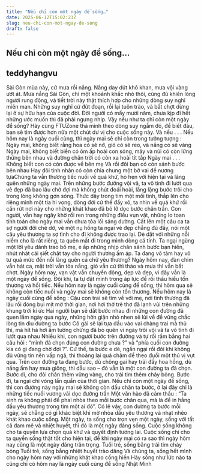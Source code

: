 ```yaml
---
title: "Nếu chỉ còn một ngày để sống…"
date: 2025-06-12T15:02:23Z
slug: neu-chi-con-mot-ngay-de-song
draft: false
---
```


## Nếu chỉ còn một ngày để sống…

## teddyhangvu

Sài Gòn mùa này, cứ mưa rồi nắng. Nắng day dứt khô khan, mưa vội vàng ướt át. Mưa nắng Sài Gòn, chỉ một khoảnh khắc nhỏ thôi, cũng đủ khiến lòng người rung động, và tiết trời này thật thích hợp cho những dòng suy nghĩ miên man. Những suy nghĩ cứ đứt đoạn, rồi lại tuôn trào, và bất chợt dừng lại ở sự hữu hạn của cuộc đời. Đời người có mấy mươi năm, chưa kịp đi hết những ước muốn thì đã phải ngưng nhịp. Vậy nếu như ta chỉ còn một ngày để sống? Hãy cùng FTUZone thả mình theo dòng suy ngẫm đó, để biết đâu, bạn sẽ tìm được hơn nữa một chút dư vị cho cuộc sống này. Và nếu . . .
Nếu hôm nay là ngày cuối cùng, thì ngày mai sẽ chỉ còn trong tưởng tượng :
Ngày mai, không biết rằng hoa có sẽ nở, gió có sẽ reo, và nắng có sẽ vàng
Ngày mai, không biết biển có ôm ấp hoài con sóng, mây và núi có còn lững thững bên nhau và đường chân trời có còn xa hoài tít tắp
Ngày mai . . .
Không biết con có còn được về bên mẹ
Và rồi đôi bạn có còn sánh bước bên nhau
Hay đôi tình nhân có còn chia chung một bờ vai để nương tựaChúng ta vẫn thường tiếc nuối về quá khứ, hò hẹn với hiện tại và lãng quên những ngày mai. Trên những bước đường vội vã, ta vô tình đi lướt qua vẻ đẹp đã bao lâu chờ đợi mà không chút đoái hoài, lẳng lặng bước trôi cho trong lòng không gợn sóng. Thức dậy trong tim một mối tình, thắp lên cho riêng mình một tia hi vọng, dòng đời cứ thế đẩy xô, ta nhìn về quá khứ rồi cắn rứt nơi này cho những khát khao đã bỏ lỡ dọc bước chân trần. Con người, vẫn hay ngây khờ rối ren trong những điều vụn vặt, những lo toan tính toán cho ngày mai vẫn chưa tỏa lối sáng đường. Cất lên một câu ca ta sợ người đời chê dở, vẽ một nụ hồng ta ngại vẻ đẹp chẳng đủ đầy, nói một câu yêu thương ta sợ tình cho đi không được trao lại. Dè dặt với những nỗi niềm cho là rất riêng, ta quên mất đi trong mình dòng cá tính. Ta ngại ngùng một lời yêu dành trao bố mẹ, e ấp những nhịp chân sánh bước bạn hiền, nhút nhát cái siết chặt tay cho người thương ấm áp. Ta đang vô tâm hay vô tư quá mức đến nỗi lãng quên cả chữ yêu thương?
Ngày hôm nay, đàn chim vẫn hát ca, mặt trời vẫn tỏa nắng, gió vẫn cứ thì thào và mưa thì vẫn bất chợt. Ngày hôm nay, vạn vật vẫn chuyển động, đẹp và đẹp, vì đây vẫn là một ngày để sống. Đôi khi, ta tự đặt mình trong áp lực để rồi thấu hiểu tổn thương và hối tiếc. Nếu hôm nay là ngày cuối cùng để sống, thì hôm qua sẽ không còn tiếc nuối và ngày mai sẽ không còn tổn thương.
Nếu hôm nay là ngày cuối cùng để sống :
Cậu con trai sẽ tìm về với mẹ, nơi tình thương đã lâu rồi đóng bụi mịt mờ thời gian, nơi hơi thở trẻ thơ đã lạnh vùi trên những khung trời kí ức
Hai người bạn sẽ dắt bước nhau đi những con đường đã quen lắm ngày qua ngày, những hờn giận nhỏ nhen sẽ lùi về để vững chắc lòng tin dìu đường ta bước
Cô gái sẽ lại tựa đầu vào vai chàng trai mà thủ thỉ, mà hít hà hơi ấm tưởng chừng đã bỏ quên vì ngày trôi vội vã ta vô tình đi lướt qua nhau
Nhiều khi, con người bước trên đường và tự rối rắm bằng hai câu hỏi : “mình đã chọn đúng con đường chưa ?” và “phía cuối con đường kia có gì đang chờ đợi ?”. Cứ thế, ta bước e dè, ngần ngại rồi đôi khi không đủ vững tin nên vấp ngã, thi thoảng lại quá chậm để theo đuổi một thú vị vụt qua. Trên con đường ta đang bước, dù chông gai hay trải đầy hoa hồng, dù nắng ấm hay mưa giông, thì dẫu sao – đó vẫn là một con đường ta đã chọn. Bước đi, cho đôi chân thêm vững vàng, cho trái tim thêm cháy bỏng. Bước đi, ta ngại chi vòng lẩn quẩn của thời gian. Nếu chỉ còn một ngày để sống, thì con đường này ngày mai sẽ không còn dấu chân ta bước, ở lại đây chỉ là những tiếc nuối vương vãi dọc đường trần
Một văn hào đã cảm thấu : “Ta sinh ra không phải để phai nhòa theo mỗi bước chân qua, mà là để in hằng dấu yêu thương trong tim một ai đó”. Có lẽ vậy, con đường ta bước mỗi ngày, sẽ chẳng có gì khác biệt khi mờ nhòa dấu yêu thương và nhạt nhẽo khát khao cuộc sống. Một ngày, ta sống cho trọn vẹn một ngày, sống với tất cả đam mê và nhiệt huyết, thì đó là một ngày đáng sống. Cuộc sống không cho ta quyền lựa chọn quá khứ và quyết định tương lai. Cuộc sống chỉ cho ta quyền sống thật tốt cho hiện tại, để khi ngày mai có ra sao thì ngày hôm nay cũng là một ngày đáng trân trọng.
Tuổi trẻ, sống bằng trái tim cháy bỏng
Tuổi trẻ, sống bằng nhiệt huyết trào dâng
Và chúng ta, sống hết mình cho ngày hôm nay với những khát khao cống hiến
Hãy sống như lức nào ta cũng chỉ có hôm nay là ngày cuối cùng để sống
Nhật Minh